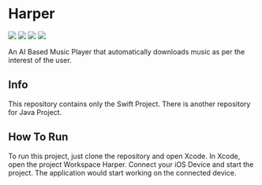 # Harper

![](https://img.shields.io/badge/Language-Swift-Orange)
![](https://img.shields.io/badge/Language-Java-red)
![](https://img.shields.io/badge/IDE-Android_Studio-green)
![](https://img.shields.io/badge/IDE-Xcode-blue)

An AI Based Music Player that automatically downloads music as per the interest of the user.

## Info

This repository contains only the Swift Project.
There is another repository for Java Project.

## How To Run

To run this project, just clone the repository and open Xcode.
In Xcode, open the project Workspace Harper.
Connect your iOS Device and start the project.
The application would start working on the connected device.
